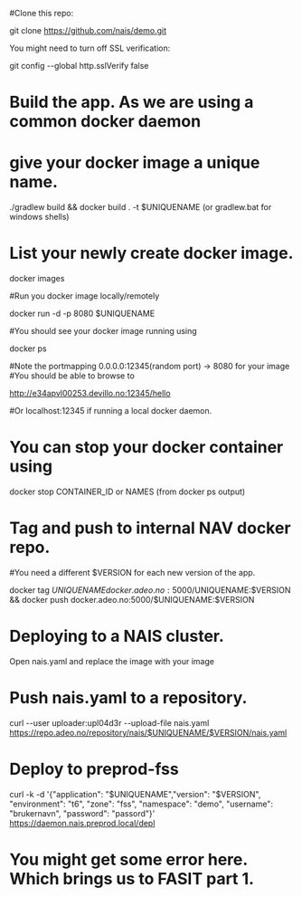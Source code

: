 #Clone this repo: 

git clone https://github.com/nais/demo.git

You might need to turn off SSL verification: 

git config --global http.sslVerify false



# Build the app. As we are using a common docker daemon
# give your docker image a unique name.

./gradlew build && docker build . -t $UNIQUENAME (or gradlew.bat for windows shells)

# List your newly create docker image.

docker images


#Run you docker image locally/remotely

docker run -d -p 8080 $UNIQUENAME

#You should see your docker image running using 

docker ps 

#Note the portmapping 0.0.0.0:12345(random port) -> 8080 for your image
#You should be able to browse to 

http://e34apvl00253.devillo.no:12345/hello 

#Or localhost:12345 if running a local docker daemon.
# You can stop your docker container using 

docker stop CONTAINER_ID or NAMES (from docker ps output)



# Tag and push to internal NAV docker repo. 
#You need a different $VERSION for each new version of the app.

docker tag  $UNIQUENAME docker.adeo.no:5000/$UNIQUENAME:$VERSION  && docker push docker.adeo.no:5000/$UNIQUENAME:$VERSION 


# Deploying to a NAIS cluster.

Open nais.yaml and replace the image with your image

# Push nais.yaml to a repository.
curl --user uploader:upl04d3r --upload-file nais.yaml https://repo.adeo.no/repository/nais/$UNIQUENAME/$VERSION/nais.yaml

# Deploy to preprod-fss 

curl -k -d '{"application": "$UNIQUENAME","version": "$VERSION", "environment": "t6", "zone": "fss", "namespace": "demo", "username": "brukernavn", "password": "passord"}' https://daemon.nais.preprod.local/depl

# You might get some error here. Which brings us to FASIT part 1. 





